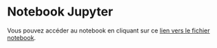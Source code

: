 # Notebook Jupyter
Vous pouvez accéder au notebook en cliquant sur ce [lien vers le fichier notebook](https://github.com/emesguich/Projet-Data-Analyst-Velib/blob/main/Capstone%203%20-%20ANALYSIS.ipynb).
